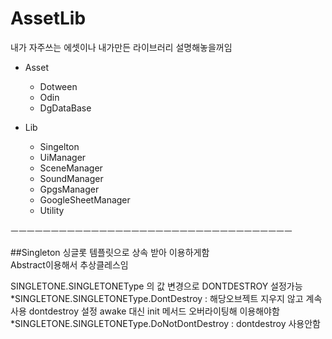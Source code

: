 # AssetLib  
내가 자주쓰는 에셋이나 내가만든 라이브러리 설명해놓을꺼임  


* Asset  
  * Dotween  
  * Odin  
  * DgDataBase  



* Lib  
  * Singelton  
  * UiManager  
  * SceneManager  
  * SoundManager  
  * GpgsManager  
  * GoogleSheetManager  
  * Utility

ㅡㅡㅡㅡㅡㅡㅡㅡㅡㅡㅡㅡㅡㅡㅡㅡㅡㅡㅡㅡㅡㅡㅡㅡㅡㅡㅡㅡㅡㅡㅡㅡㅡㅡㅡ

##Singleton
싱글롯 템플릿으로 상속 받아 이용하게함  
Abstract이용해서 추상클레스임

SINGLETONE.SINGLETONEType 의 값 변경으로 DONTDESTROY 설정가능
*SINGLETONE.SINGLETONEType.DontDestroy : 해당오브젝트 지우지 않고 계속사용 dontdestroy 설정 awake 대신 init 메서드 오버라이팅해 이용해야함
*SINGLETONE.SINGLETONEType.DoNotDontDestroy : dontdestroy 사용안함
